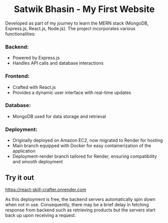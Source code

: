 <div align="center"><h1>Satwik Bhasin - My First Website</h1></div>

Developed as part of my journey to learn the MERN stack (MongoDB, Express.js, React.js, Node.js). The project incorporates various functionalities:

### Backend: 
  - Powered by Express.js
  - Handles API calls and database interactions

### Frontend: 
  - Crafted with React.js
  - Provides a dynamic user interface with real-time updates

### Database:
  - MongoDB used for data storage and retrieval

### Deployment:
  - Originally deployed on Amazon EC2, now migrated to Render for hosting
  - Main branch equipped with Docker for easy containerization of the application
  - Deployment-render branch tailored for Render, ensuring compatibility and smooth deployment

## Try it out

https://react-skill-crafter.onrender.com

As this deployment is free, the backend servers automatically spin down when not in use. Consequently, there may be a brief delay in fetching response from backend such as retrieving products but the servers start back up upon receiving a request.

